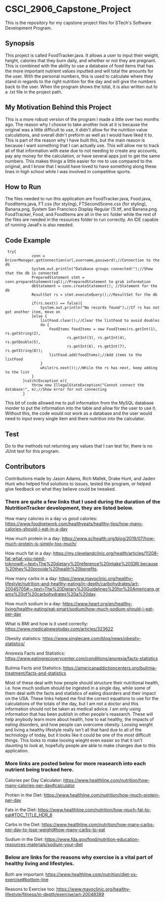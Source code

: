 # CSCI_2906_Capstone_Project
This is the repository for my capstone project files for STech's Software Development Program.

## Synopsis
This project is called FoodTracker.java. It allows a user to input their weight, height, calories that they burn daily, and whether or not they are pregnant. This is combined with the ability to use a database of food items that has the more important nutrient values inputted and will total the amounts for the user. With the personal numbers, this is used to calculate where they stand in regards to the right nutrition for the day and will give the numbers back to the user. When the program shows the total, it is also written out to a .txt file in the project path.

## My Motivation Behind this Project
This is a more robust version of the program I made a little over two months ago. The reason why I choose to take another look at it is because the original was a little difficult to use, it didn't allow for the nutrition value calculations, and overall didn't preform as well as I would have liked it to. This is part of the reason why I have built this, but the main reason is because I want something that I can actually use. This will allow me to track all of that information with ease due to not needing to create any accounts, pay any money for the calculation, or have several apps just to get the same numbers. This makes things a little easier for me to use compared to the original, and I know that I would have loved to have something along these lines in high school while I was involved in competitive sports.

## How to Run
The files needed to run this application are FoodTracker.java, Food.java, FoodItems.java, FT.css (for styling), FTSecondScene.css (for styling), Banana.png, System San Francisco Display Regular (1).ttf, and Banana.png. FoodTracker, Food, and FoodItems are all in the src folder while the rest of the files are needed in the resources folder to run correctly. An IDE capable of running JavaFx is also needed.

## Code Example
```
 try{
            conn = DriverManager.getConnection(url,username,password);//Connection to the db
            System.out.println("Database groups connected!");//Show that the db is connected
            PreparedStatement stmt = conn.prepareStatement(sql);//PreparedStatement to grab information
            dbStatement = conn.createStatement(); //Statement for the db
            ResultSet rs = stmt.executeQuery();//ResultSet for the db

            if(rs.next() == false){
                System.out.println("No records found");//If rs has not got another item, move on
            }else {
                listFood.clear();//Clear the listFood to avoid doubles
                do {
                    FoodItems foodItems = new FoodItems(rs.getInt(1), rs.getString(2),
                            rs.getInt(3), rs.getInt(4), rs.getDouble(5),
                            rs.getInt(6), rs.getInt(7), rs.getString(8));
                    listFood.add(foodItems);//Add items to the listFood
                }
                while(rs.next());//While the rs has next, keep adding to the list
            }
        }catch(Exception e){
            throw new IllegalStateException("Cannot connect the database!", e);//Show error for not connecting
        }
```
This bit of code allowed me to pull information from the MySQL database inorder to put the information into the table and allow for the user to use it.
Without this, the code would not work as a database and the user would need to input every single item and there nutrition into the calculator.

## Test
Do to the methods not returning any values that I can test for, there is no JUnit test for this program.

## Contributors
Contributions made by Jason Adams, Rich Mallek, Drake Hunt, and Jaden Hunt who helped find solutions to issues, tested the program, or helped give feedback on what they believe could be tweaked.

### There are quite a few links that I used during the duration of the NutritionTracker development, they are listed below.

How many calories in a day vs good calories: https://www.foodnetwork.com/healthyeats/healthy-tips/how-many-calories-should-i-eat-in-a-day

How much protein in a day: https://www.sclhealth.org/blog/2019/07/how-much-protein-is-simply-too-much/

How much fat in a day: https://my.clevelandclinic.org/health/articles/11208-fat-what-you-need-toknow#:~:text=The%20dietary%20reference%20intake%20(DRI,because%20they%20provide%20health%20benefits.

How many carbs in a day: https://www.mayoclinic.org/healthy-lifestyle/nutrition-and-healthy-eating/in-depth/carbohydrates/art-20045705#:~:text=The%20Dietary%20Guidelines%20for%20Americans,grams%20of%20carbohydrates%20a%20day.

How much sodium in a day: https://www.heart.org/en/healthy-living/healthy-eating/eat-smart/sodium/how-much-sodium-should-i-eat-per-day

What is BMI and how is it used correctly: https://www.medicalnewstoday.com/articles/323622

Obesity statistics: https://www.singlecare.com/blog/news/obesity-statistics/

Anorexia Facts and Statistics: https://www.eatingrecoverycenter.com/conditions/anorexia/facts-statistics

Bulimia Facts and Statistics: https://americanaddictioncenters.org/bulimia-treatment/facts-and-statistics

Most of these deal with how people should structure their nutritional health, i.e. how much sodium should be ingested in a single day, while some of them deal with the facts and statistics of eating disorders and their impact on the USA. These links helped me find the correct equations to use for the calculations of the totals of the day, but I am not a doctor and this information should not be taken as medical advice. I am only using information that has been publish in other people's reasearch. These will help anybody learn more about health, how to eat healthy, the impacts of eating disorders, and how people can overcome obesity. Loosing weight and living a healthy lifestyle really isn't all that hard due to all of the technology of today, but it looks like it could be one of the most difficult things. This looks to make loosing wieght even easier so that it isn't daunting to look at, hopefully people are able to make changes due to this application. 

### More links are posted below for more reasearch into each nutrient being tracked here.

Calories per Day Calculator: https://www.healthline.com/nutrition/how-many-calories-per-day#calculator

Protien in the Diet: https://www.healthline.com/nutrition/how-much-protein-per-day

Fats in the Diet: https://www.healthline.com/nutrition/how-much-fat-to-eat#TOC_TITLE_HDR_6

Carbs in the Diet: https://www.healthline.com/nutrition/how-many-carbs-per-day-to-lose-weight#how-many-carbs-to-eat

Sodium in the Diet: https://www.fda.gov/food/nutrition-education-resources-materials/sodium-your-diet

### Below are links for the reasons why exercise is a vital part of healthy living and lifestyles.

Both are important: https://www.healthline.com/nutrition/diet-vs-exercise#bottom-line

Reasons to Exercise too: https://www.mayoclinic.org/healthy-lifestyle/fitness/in-depth/exercise/art-20048389
